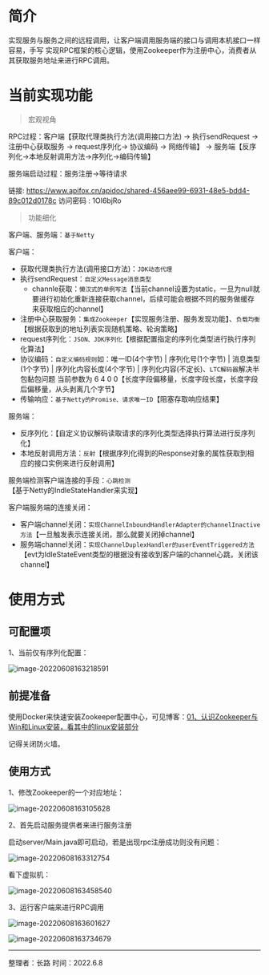 # 简介
实现服务与服务之间的远程调用，让客户端调用服务端的接口与调用本机接口一样容易，手写
实现RPC框架的核心逻辑，使用Zookeeper作为注册中心，消费者从其获取服务地址来进行RPC调用。

# 当前实现功能

> 宏观视角

RPC过程：客户端【获取代理类执行方法(调用接口方法) -> 执行sendRequest -> 注册中心获取服务 -> request序列化-> 协议编码 -> 网络传输】 -> 服务端【反序列化->本地反射调用方法->序列化->编码传输】

服务端启动过程：服务注册->等待请求

链接: https://www.apifox.cn/apidoc/shared-456aee99-6931-48e5-bdd4-89c012d0178c  访问密码 : 1OI6bjRo 

> 功能细化

客户端、服务端：`基于Netty`

客户端：

+ 获取代理类执行方法(调用接口方法)：`JDK动态代理`
+ 执行sendRequest：`自定义Message消息类型`
  + channle获取：`懒汉式的单例写法`【当前channel设置为static，一旦为null就要进行初始化重新连接获取channel，后续可能会根据不同的服务做缓存来获取相应的channel】
+ 注册中心获取服务：`集成Zookeeper`【实现服务注册、服务发现功能】、`负载均衡`【根据获取到的地址列表实现随机策略、轮询策略】
+ request序列化：`JSON、JDK序列化`【根据配置指定的序列化类型进行执行序列化算法】
+ 协议编码：`自定义编码规则`如：唯一ID(4个字节) | 序列化号(1个字节) | 消息类型(1个字节) | 序列化内容长度(4个字节) | 序列化内容(不定长)、`LTC解码器`解决半包黏包问题 当前参数为 6 4 0 0【长度字段偏移量，长度字段长度，长度字段后偏移量，从头剥离几个字节】
+ 传输响应：`基于Netty的Promise、请求唯一ID`【阻塞存取响应结果】

服务端：

+ 反序列化：【自定义协议解码读取请求的序列化类型选择执行算法进行反序列化】
+ 本地反射调用方法：`反射`【根据序列化得到的Response对象的属性获取到相应的接口实例来进行反射调用】

服务端检测客户端连接的手段：`心跳检测`【基于Netty的IndleStateHandler来实现】

客户端服务端的连接关闭：

+ 客户端channel关闭：`实现ChannelInboundHandlerAdapter的channelInactive方法`【一旦触发表示连接关闭，那么就要关闭掉channel】
+ 服务端channel关闭：`实现ChannelDuplexHandler的userEventTriggered方法`【evt为IdleStateEvent类型的根据没有接收到客户端的channel心跳，关闭该channel】



# 使用方式

## 可配置项

1、当前仅有序列化配置：

![image-20220608163218591](https://pictured-bed.oss-cn-beijing.aliyuncs.com/img/2022/6/202206081632647.png)  

## 前提准备

使用Docker来快速安装Zookeeper配置中心，可见博客：[01、认识Zookeeper与Win和Linux安装，看其中的linux安装部分](https://changlu.blog.csdn.net/article/details/125168328)

记得关闭防火墙。

## 使用方式

1、修改Zookeeper的一个对应地址：

![image-20220608163105628](https://pictured-bed.oss-cn-beijing.aliyuncs.com/img/2022/6/202206081631749.png)  

2、首先启动服务提供者来进行服务注册

启动server/Main.java即可启动，若是出现rpc注册成功则没有问题：

![image-20220608163312754](https://pictured-bed.oss-cn-beijing.aliyuncs.com/img/2022/6/202206081633885.png)  

看下虚拟机：

![image-20220608163458540](https://pictured-bed.oss-cn-beijing.aliyuncs.com/img/2022/6/202206081634576.png)  

3、运行客户端来进行RPC调用

![image-20220608163601627](https://pictured-bed.oss-cn-beijing.aliyuncs.com/img/2022/6/202206081636719.png)  

![image-20220608163734679](https://pictured-bed.oss-cn-beijing.aliyuncs.com/img/2022/6/202206081637737.png)  





---

整理者：长路  时间：2022.6.8
